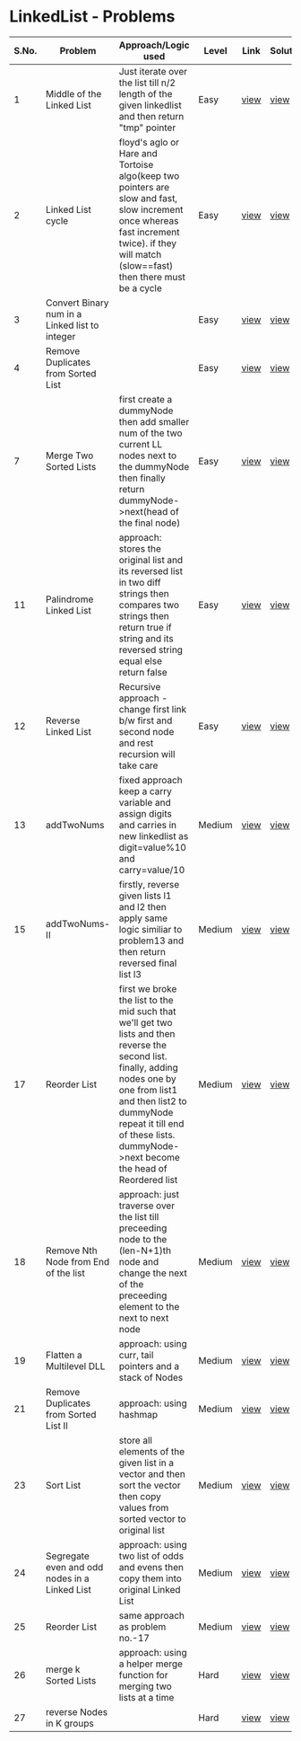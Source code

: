 # LinkedList - Problems

S.No. | Problem | Approach/Logic used | Level | Link | Solution |
------|---------|---------------------|-------|------|----------|
1 | Middle of the Linked List | Just iterate over the list till n/2 length of the given linkedlist and then return "tmp" pointer | Easy | [view](https://leetcode.com/problems/middle-of-the-linked-list/) | [view](middle-of-the-LL.cpp) 
2 | Linked List cycle | floyd's aglo or Hare and Tortoise algo(keep two pointers are slow and fast, slow increment once whereas fast increment twice). if they will match (slow==fast) then there must be a cycle | Easy | [view](https://leetcode.com/problems/linked-list-cycle/description/) | [view](LL-cycle.cpp) 
3 | Convert Binary num in a Linked list to integer |  | Easy | [view](https://leetcode.com/problems/convert-binary-number-in-a-linked-list-to-integer/description/) | [view](Convert-binary-num-to-decimal.cpp) 
4 | Remove Duplicates from Sorted List |  | Easy | [view](https://leetcode.com/problems/remove-duplicates-from-sorted-list/) | [view](remove-dups-from-sorted-lst.cpp) 
7 | Merge Two Sorted Lists | first create a dummyNode then add smaller num of the two current LL nodes next to the dummyNode then finally return dummyNode->next(head of the final node) | Easy | [view](https://leetcode.com/problems/merge-two-sorted-lists/description/) | [view](mergeTwoSortedLst.cpp) 
11 | Palindrome Linked List | approach: stores the original list and its reversed list in two diff strings then compares two strings then return true if string and its reversed string equal else return false | Easy | [view](https://leetcode.com/problems/palindrome-linked-list/description/) | [view](palindrome-LL.cpp)
12 | Reverse Linked List | Recursive approach - change first link b/w first and second node and rest recursion will take care | Easy | [view](https://leetcode.com/problems/reverse-linked-list/description/) | [view](reverse-LL.cpp) 
13 | addTwoNums | fixed approach keep a carry variable and assign digits and carries in new linkedlist as digit=value%10 and carry=value/10 | Medium | [view](https://leetcode.com/problems/add-two-numbers/description/) | [view](addTwoNums.cpp)
15 | addTwoNums-II | firstly, reverse given lists l1 and l2 then apply same logic similiar to problem13 and then return reversed final list l3 | Medium | [view](https://leetcode.com/problems/add-two-numbers-ii/description/) | [view](addTwoNums-II.cpp)
17 | Reorder List | first we broke the list to the mid such that we'll get two lists and then reverse the second list. finally, adding nodes one by one from list1 and then list2 to dummyNode repeat it till end of these lists. dummyNode->next become the head of Reordered list | Medium | [view](https://leetcode.com/problems/reorder-list/description/) | [view](reorder-list.cpp)
18 | Remove Nth Node from End of the list | approach: just traverse over the list till preceeding node to the (len-N+1)th node and change the next of the preceeding element to the next to next node | Medium | [view](https://leetcode.com/problems/remove-nth-node-from-end-of-list/description/) | [view](remove-Nth-Node-EOL.cpp)
19 | Flatten a Multilevel DLL | approach: using curr, tail pointers and a stack of Nodes | Medium | [view](https://leetcode.com/problems/flatten-a-multilevel-doubly-linked-list/description/) | [view](flatten-a-multilevel-DLL.cpp)
21 | Remove Duplicates from Sorted List II | approach: using hashmap | Medium | [view](https://leetcode.com/problems/remove-duplicates-from-sorted-list-ii/description/) | [view](remove-dups-from-sorted-lst-II.cpp)
23 | Sort List | store all elements of the given list in a vector and then sort the vector then copy values from sorted vector to original list | Medium | [view](https://leetcode.com/problems/sort-list/description/) | [view](sortList.cpp)
24 | Segregate even and odd nodes in a Linked List | approach: using two list of odds and evens then copy them into original Linked List | Medium | [view](https://practice.geeksforgeeks.org/problems/segregate-even-and-odd-nodes-in-a-linked-list5035/1) | [view](segregate-even-odd-nodes-in-LL.cpp)
25 | Reorder List | same approach as problem no.-17 | Medium | [view](https://www.geeksforgeeks.org/rearrange-a-given-linked-list-in-place/) | [view](reorder-list-gfg.cpp)
26 | merge k Sorted Lists | approach: using a helper merge function for merging two lists at a time | Hard | [view](https://leetcode.com/problems/merge-k-sorted-lists/description/) | [view](merge-k-sorted-lsts.cpp)
27 | reverse Nodes in K groups |  | Hard | [view](https://leetcode.com/problems/reverse-nodes-in-k-group/description/) | [view](reverseNodes-in-K-grps.cpp)